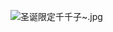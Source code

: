 <!-- ![](https://img-blog.csdnimg.cn/2021052916314050.png?x-oss-process=image/watermark,type_ZmFuZ3poZW5naGVpdGk,shadow_10,text_aHR0cHM6Ly9ibG9nLmNzZG4ubmV0L20wXzUyMDMyMjAx,size_16,color_FFFFFF,t_70#pic_center) -->
![圣诞限定千千子~.jpg](https://i.loli.net/2021/10/29/yAVWOGfoXwgQN13.jpg)
